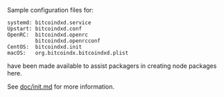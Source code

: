 Sample configuration files for:
```
systemd: bitcoindxd.service
Upstart: bitcoindxd.conf
OpenRC:  bitcoindxd.openrc
         bitcoindxd.openrcconf
CentOS:  bitcoindxd.init
macOS:   org.bitcoindx.bitcoindxd.plist
```
have been made available to assist packagers in creating node packages here.

See [doc/init.md](../../doc/init.md) for more information.
